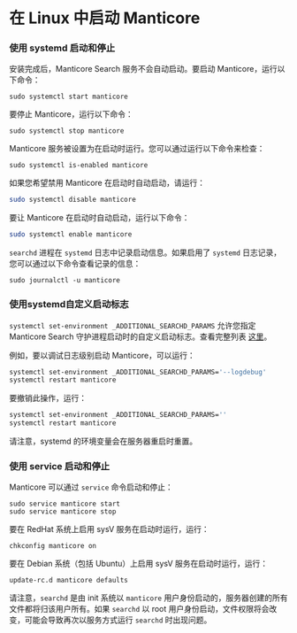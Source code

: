 # 在 Linux 中启动 Manticore

### 使用 systemd 启动和停止

安装完成后，Manticore Search 服务不会自动启动。要启动 Manticore，运行以下命令：

```shell
sudo systemctl start manticore
```

要停止 Manticore，运行以下命令：

```shell
sudo systemctl stop manticore
```

Manticore 服务被设置为在启动时运行。您可以通过运行以下命令来检查：

```shell
sudo systemctl is-enabled manticore
```

如果您希望禁用 Manticore 在启动时自动启动，请运行：

```bash
sudo systemctl disable manticore
```

要让 Manticore 在启动时自动启动，运行以下命令：

```bash
sudo systemctl enable manticore
```

`searchd` 进程在 `systemd` 日志中记录启动信息。如果启用了 `systemd` 日志记录，您可以通过以下命令查看记录的信息：

```shell
sudo journalctl -u manticore
```

### 使用systemd自定义启动标志

`systemctl set-environment _ADDITIONAL_SEARCHD_PARAMS` 允许您指定 Manticore Search 守护进程启动时的自定义启动标志。查看完整列表 [这里](../Starting_the_server/Manually.md#searchd-命令行选项)。

例如，要以调试日志级别启动 Manticore，可以运行：

```bash
systemctl set-environment _ADDITIONAL_SEARCHD_PARAMS='--logdebug'
systemctl restart manticore
```

要撤销此操作，运行：
```bash
systemctl set-environment _ADDITIONAL_SEARCHD_PARAMS=''
systemctl restart manticore
```

请注意，systemd 的环境变量会在服务器重启时重置。

### 使用 service 启动和停止

Manticore 可以通过 `service` 命令启动和停止：

```shell
sudo service manticore start
sudo service manticore stop
```

要在 RedHat 系统上启用 sysV 服务在启动时运行，运行：

```shell
chkconfig manticore on
```

要在 Debian 系统（包括 Ubuntu）上启用 sysV 服务在启动时运行，运行：

```shell
update-rc.d manticore defaults
```

请注意，`searchd` 是由 init 系统以 `manticore` 用户身份启动的，服务器创建的所有文件都将归该用户所有。如果 `searchd` 以 root 用户身份启动，文件权限将会改变，可能会导致再次以服务方式运行 `searchd` 时出现问题。

<!-- proofread -->
